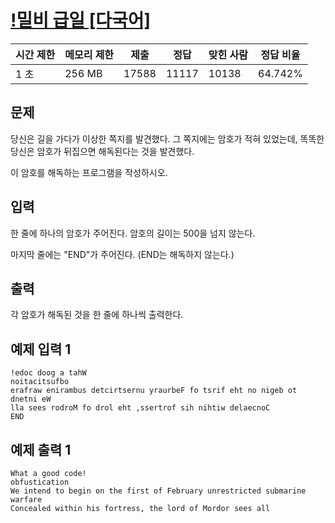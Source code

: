 # [!밀비 급일 [다국어]](https://www.acmicpc.net/problem/11365)

| 시간 제한 | 메모리 제한 | 제출 | 정답 | 맞힌 사람 | 정답 비율 |
| --- | --- | --- | --- | --- | --- |
| 1 초 | 256 MB | 17588 | 11117 | 10138 | 64.742% |

## 문제

당신은 길을 가다가 이상한 쪽지를 발견했다. 그 쪽지에는 암호가 적혀 있었는데, 똑똑한 당신은 암호가 뒤집으면 해독된다는 것을 발견했다.

이 암호를 해독하는 프로그램을 작성하시오.

## 입력

한 줄에 하나의 암호가 주어진다. 암호의 길이는 500을 넘지 않는다.

마지막 줄에는 "END"가 주어진다. (END는 해독하지 않는다.)

## 출력

각 암호가 해독된 것을 한 줄에 하나씩 출력한다.

## 예제 입력 1

```
!edoc doog a tahW
noitacitsufbo
erafraw enirambus detcirtsernu yraurbeF fo tsrif eht no nigeb ot dnetni eW
lla sees rodroM fo drol eht ,ssertrof sih nihtiw delaecnoC
END

```

## 예제 출력 1

```
What a good code!
obfustication
We intend to begin on the first of February unrestricted submarine warfare
Concealed within his fortress, the lord of Mordor sees all
```
